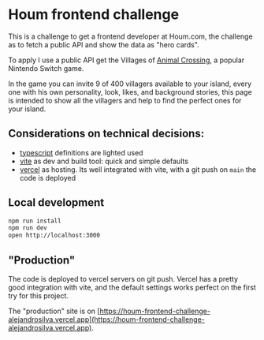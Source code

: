 # Houm frontend challenge

This is a challenge to get a frontend developer at Houm.com, the challenge as to fetch a public API and show the data as "hero cards".

To apply I use a public API get the Villages of [Animal Crossing](https://animal-crossing.com/es/), a popular Nintendo Switch game.

In the game you can invite 9 of 400 villagers available to your island, every one with his own personality, look, 
likes, and background stories, this page is intended to show all the villagers and help to find the perfect ones for
your island.

## Considerations on technical decisions:
- [typescript](https://www.typescriptlang.org/) definitions are lighted used
- [vite](https://vitejs.dev/) as dev and build tool: quick and simple defaults
- [vercel](https://vercel.com) as hosting. Its well integrated with vite, with a git push on `main` the code is deployed 

## Local development
```bash
npm run install
npm run dev
open http://localhost:3000
```

## "Production"
The code is deployed to vercel servers on git push. Vercel has a pretty good integration with vite, and the default
settings works perfect on the first try for this project.

The "production" site is on [https://houm-frontend-challenge-alejandrosilva.vercel.app](https://houm-frontend-challenge-alejandrosilva.vercel.app).
